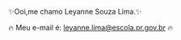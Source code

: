 :sparkles:Ooi,me chamo Leyanne Souza Lima.:sparkles:

:fire: Meu e-mail é: leyanne.lima@escola.pr.gov.br :fire:
